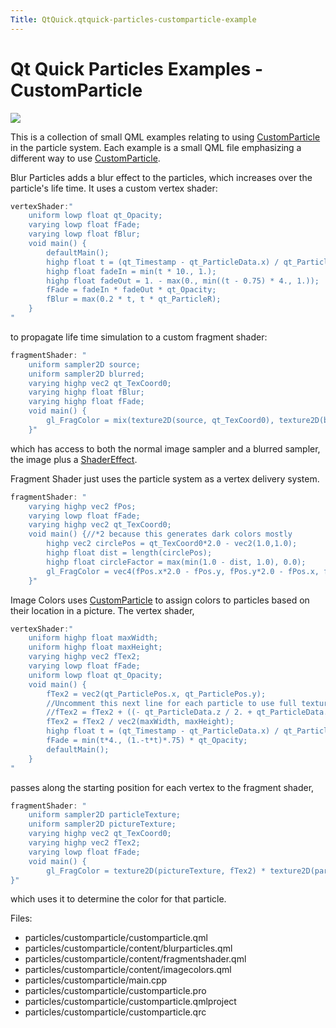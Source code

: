 ```yaml
---
Title: QtQuick.qtquick-particles-customparticle-example
---
```

        
Qt Quick Particles Examples - CustomParticle
============================================

<span class="subtitle"></span>
<span id="details"></span>
![](https://developer.ubuntu.com/static/devportal_uploaded/f3606c89-ab9b-4cdd-a0ff-d10251681572-api/apps/qml/sdk-15.04.3/qtquick-particles-customparticle-example/images/qml-customparticle-example.png)

This is a collection of small QML examples relating to using [CustomParticle](../QtQuick.Particles.CustomParticle.md) in the particle system. Each example is a small QML file emphasizing a different way to use [CustomParticle](../QtQuick.Particles.CustomParticle.md).

Blur Particles adds a blur effect to the particles, which increases over the particle's life time. It uses a custom vertex shader:

``` qml
vertexShader:"
    uniform lowp float qt_Opacity;
    varying lowp float fFade;
    varying lowp float fBlur;
    void main() {
        defaultMain();
        highp float t = (qt_Timestamp - qt_ParticleData.x) / qt_ParticleData.y;
        highp float fadeIn = min(t * 10., 1.);
        highp float fadeOut = 1. - max(0., min((t - 0.75) * 4., 1.));
        fFade = fadeIn * fadeOut * qt_Opacity;
        fBlur = max(0.2 * t, t * qt_ParticleR);
    }
"
```

to propagate life time simulation to a custom fragment shader:

``` qml
fragmentShader: "
    uniform sampler2D source;
    uniform sampler2D blurred;
    varying highp vec2 qt_TexCoord0;
    varying highp float fBlur;
    varying highp float fFade;
    void main() {
        gl_FragColor = mix(texture2D(source, qt_TexCoord0), texture2D(blurred, qt_TexCoord0), min(1.0,fBlur*3.0)) * fFade;
    }"
```

which has access to both the normal image sampler and a blurred sampler, the image plus a [ShaderEffect](../QtQuick.ShaderEffect.md).

Fragment Shader just uses the particle system as a vertex delivery system.

``` qml
fragmentShader: "
    varying highp vec2 fPos;
    varying lowp float fFade;
    varying highp vec2 qt_TexCoord0;
    void main() {//*2 because this generates dark colors mostly
        highp vec2 circlePos = qt_TexCoord0*2.0 - vec2(1.0,1.0);
        highp float dist = length(circlePos);
        highp float circleFactor = max(min(1.0 - dist, 1.0), 0.0);
        gl_FragColor = vec4(fPos.x*2.0 - fPos.y, fPos.y*2.0 - fPos.x, fPos.x*fPos.y*2.0, 0.0) * circleFactor * fFade;
    }"
```

Image Colors uses [CustomParticle](../QtQuick.Particles.CustomParticle.md) to assign colors to particles based on their location in a picture. The vertex shader,

``` qml
vertexShader:"
    uniform highp float maxWidth;
    uniform highp float maxHeight;
    varying highp vec2 fTex2;
    varying lowp float fFade;
    uniform lowp float qt_Opacity;
    void main() {
        fTex2 = vec2(qt_ParticlePos.x, qt_ParticlePos.y);
        //Uncomment this next line for each particle to use full texture, instead of the solid color at the center of the particle.
        //fTex2 = fTex2 + ((- qt_ParticleData.z / 2. + qt_ParticleData.z) * qt_ParticleTex); //Adjusts size so it's like a chunk of image.
        fTex2 = fTex2 / vec2(maxWidth, maxHeight);
        highp float t = (qt_Timestamp - qt_ParticleData.x) / qt_ParticleData.y;
        fFade = min(t*4., (1.-t*t)*.75) * qt_Opacity;
        defaultMain();
    }
"
```

passes along the starting position for each vertex to the fragment shader,

``` qml
fragmentShader: "
    uniform sampler2D particleTexture;
    uniform sampler2D pictureTexture;
    varying highp vec2 qt_TexCoord0;
    varying highp vec2 fTex2;
    varying lowp float fFade;
    void main() {
        gl_FragColor = texture2D(pictureTexture, fTex2) * texture2D(particleTexture, qt_TexCoord0).w * fFade;
}"
```

which uses it to determine the color for that particle.

Files:

-   particles/customparticle/customparticle.qml
-   particles/customparticle/content/blurparticles.qml
-   particles/customparticle/content/fragmentshader.qml
-   particles/customparticle/content/imagecolors.qml
-   particles/customparticle/main.cpp
-   particles/customparticle/customparticle.pro
-   particles/customparticle/customparticle.qmlproject
-   particles/customparticle/customparticle.qrc

